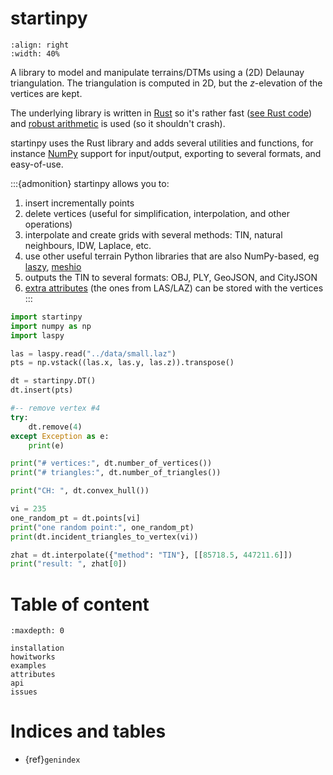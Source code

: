 # startinpy

```{image} figs/polyscope.jpg
:align: right
:width: 40%
```

A library to model and manipulate terrains/DTMs using a (2D) Delaunay triangulation. 
The triangulation is computed in 2D, but the *z*-elevation of the vertices are kept.

The underlying library is written in [Rust](https://www.rust-lang.org/) so it's rather fast ([see Rust code](https://github.com/hugoledoux/startin)) and [robust arithmetic](https://crates.io/crates/robust) is used (so it shouldn't crash).

startinpy uses the Rust library and adds several utilities and functions, for instance [NumPy](https://numpy.org/) support for input/output, exporting to several formats, and easy-of-use.

:::{admonition} startinpy allows you to:
1. insert incrementally points
2. delete vertices (useful for simplification, interpolation, and other operations)
3. interpolate and create grids with several methods: TIN, natural neighbours, IDW, Laplace, etc.
4. use other useful terrain Python libraries that are also NumPy-based, eg [laszy](https://laspy.readthedocs.io), [meshio](https://github.com/nschloe/meshio)
5. outputs the TIN to several formats: OBJ, PLY, GeoJSON, and CityJSON
6. [extra attributes](attributes) (the ones from LAS/LAZ) can be stored with the vertices
:::

```python
import startinpy
import numpy as np
import laspy

las = laspy.read("../data/small.laz")
pts = np.vstack((las.x, las.y, las.z)).transpose()

dt = startinpy.DT()
dt.insert(pts)

#-- remove vertex #4
try:
    dt.remove(4)
except Exception as e:
    print(e)

print("# vertices:", dt.number_of_vertices())
print("# triangles:", dt.number_of_triangles())

print("CH: ", dt.convex_hull())

vi = 235
one_random_pt = dt.points[vi]
print("one random point:", one_random_pt)
print(dt.incident_triangles_to_vertex(vi))

zhat = dt.interpolate({"method": "TIN"}, [[85718.5, 447211.6]])
print("result: ", zhat[0])
```

# Table of content

```{toctree}
:maxdepth: 0

installation
howitworks
examples
attributes
api
issues
```

# Indices and tables

- {ref}`genindex`
